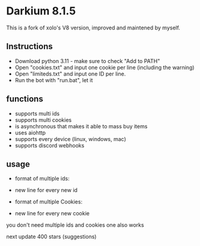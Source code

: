 # Darkium 8.1.5
This is a fork of xolo's V8 version, improved and maintened by myself.

## Instructions
- Download python 3.11 - make sure to check "Add to PATH"
- Open "cookies.txt" and input one cookie per line (including the warning)
- Open "limiteds.txt" and input one ID per line.
- Run the bot with "run.bat", let it 


## functions
- supports multi ids
- supports multi cookies
- is asynchronous that makes it able to mass buy items
- uses aiohttp
- supports every device (linux, windows, mac)
- supports discord webhooks

## usage
- format of multiple ids:  
- new line for every new id
   
- format of multiple Cookies:
- new line for every new cookie
                           
you don't need multiple ids and cookies one also works
                           
next update 400 stars (suggestions)
